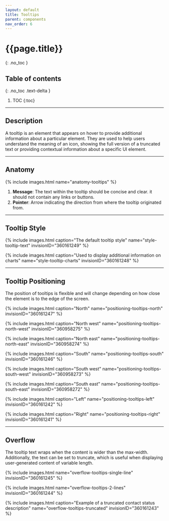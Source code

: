```yaml
---
layout: default
title: Tooltips
parent: components
nav_order: 6
---
```


# {{page.title}}
{: .no_toc }

## Table of contents
{: .no_toc .text-delta }

1. TOC
{:toc}

---

## Description

A tooltip is an element that appears on hover to provide additional information about a particular element.
They are used to help users understand the meaning of an icon, showing the full version of a truncated text or providing contextual information about a specific UI element.

---

## Anatomy

{% include images.html name="anatomy-tooltips" %}

1. **Message**: The text within the tooltip should be concise and clear. it should not contain any links or buttons.
2. **Pointer**: Arrow indicating the direction from where the tooltip originated from.


---

## Tooltip Style


{% include images.html caption="The default tooltip style" name="style-tooltip-text" invisionID="360161249" %}

{% include images.html caption="Used to display additional information on charts" name="style-tooltip-charts" invisionID="360161248" %}

---

## Tooltip Positioning

The position of tooltips is flexible and will change depending on how close the element is to the edge of the screen.

{% include images.html caption="North" name="positioning-tooltips-north" invisionID="360161247" %}

{% include images.html caption="North west" name="positioning-tooltips-north-west" invisionID="360958275" %}

{% include images.html caption="North east" name="positioning-tooltips-north-east" invisionID="360958274" %}

{% include images.html caption="South" name="positioning-tooltips-south" invisionID="360161246" %}

{% include images.html caption="South west" name="positioning-tooltips-south-west" invisionID="360958273" %}

{% include images.html caption="South east" name="positioning-tooltips-south-east" invisionID="360958272" %}

{% include images.html caption="Left" name="positioning-tooltips-left" invisionID="360161242" %}

{% include images.html caption="Right" name="positioning-tooltips-right" invisionID="360161241" %}

---

## Overflow

The tooltip text wraps when the content is wider than the max-width. Additionally, the text can be set to truncate, which is useful when displaying user-generated content of variable length.

{% include images.html name="overflow-tooltips-single-line" invisionID="360161245" %}

{% include images.html name="overflow-tooltips-2-lines" invisionID="360161244" %}

{% include images.html caption="Example of a truncated contact status description" name="overflow-tooltips-truncated" invisionID="360161243" %}
